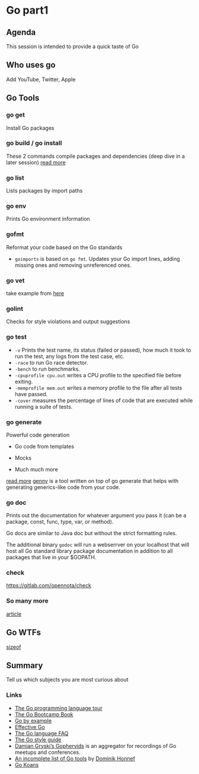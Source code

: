 # Go part1

## Agenda
This session is intended to provide a quick taste of Go

## Who uses go
Add YouTube, Twitter, Apple

## Go Tools

### go get
Install Go packages

### go build / go install
These 2 commands compile packages and dependencies
(deep dive in a later session)
[read more](https://dev.to/plutov/go-tools-are-awesome-bom)

###  go list
Lists packages by import paths

### go env
Prints Go environment information

### gofmt
Reformat your code based on the Go standards
- ```goimports``` is based on ```go fmt```. Updates your Go import lines, adding missing ones and removing unreferenced ones.

### go vet

take example from [here](http://blog.ralch.com/tutorial/golang-tools-inspection/)

### golint
Checks for style violations and output suggestions

### go test
- ```-v``` Prints the test name, its status (failed or passed), how much it took to run the test, any logs from the test case, etc.
- ```-race``` to run Go race detector.
- ```-bench``` to run benchmarks.
- ```-cpuprofile cpu.out``` writes a CPU profile to the specified file before exiting.
- ```-memprofile mem.out``` writes a memory profile to the file after all tests have passed.
- ```-cover``` measures the percentage of lines of code that are executed while running a suite of tests.


### go generate
Powerful code generation
- Go code from templates

- Mocks
- Much much more

[read more](https://blog.gopheracademy.com/advent-2015/reducing-boilerplate-with-go-generate/)
[genny](https://github.com/cheekybits/genny) is a tool written on top of go generate that helps with generating generics-like code from your code.

### go doc
Prints out the documentation for whatever argument you pass it (can be a package, const, func, type, var, or method).

Go docs are similar to Java doc but without the strict formatting rules.

The additional binary ```godoc``` will run a webserrver on your localhost that will host all Go standard library package documentation in addition to all packages that live in your $GOPATH.

### check
https://gitlab.com/opennota/check

### So many more
[article](https://dominik.honnef.co/posts/2014/12/go-tools/#godepgraph)

## Go WTFs
[sizeof](http://golang-sizeof.tips/)

## Summary
Tell us which subjects you are most curious about

### Links

- [The Go programming language tour](http://tour.golang.org/)
- [The Go Bootcamp Book](http://www.golangbootcamp.com/book/)
- [Go by example](https://gobyexample.com/)
- [Effective Go](http://golang.org/doc/effective_go.html)
- [The Go language FAQ](http://golang.org/doc/go_faq.html)
- [The Go style guide](https://github.com/golang/go/wiki/Style)
- [Damian Gryski’s Gophervids](http://gophervids.appspot.com/) is an aggregator for recordings of Go meetups and conferences.
- [An incomplete list of Go tools](http://dominik.honnef.co/posts/2014/12/an_incomplete_list_of_go_tools/) by [Dominik Honnef](http://dominik.honnef.co/)
- [Go Koans](https://github.com/cdarwin/go-koans)
